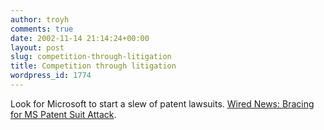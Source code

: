 ```yaml
---
author: troyh
comments: true
date: 2002-11-14 21:14:24+00:00
layout: post
slug: competition-through-litigation
title: Competition through litigation
wordpress_id: 1774
---
```


Look for Microsoft to start a slew of patent lawsuits. [Wired News: Bracing for MS Patent Suit Attack](http://www.wired.com/news/linux/0,1411,56337,00.html).
